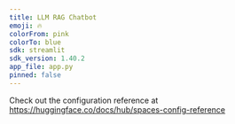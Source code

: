 ```yaml
---
title: LLM RAG Chatbot
emoji: 🔥
colorFrom: pink
colorTo: blue
sdk: streamlit
sdk_version: 1.40.2
app_file: app.py
pinned: false
---
```


Check out the configuration reference at https://huggingface.co/docs/hub/spaces-config-reference
